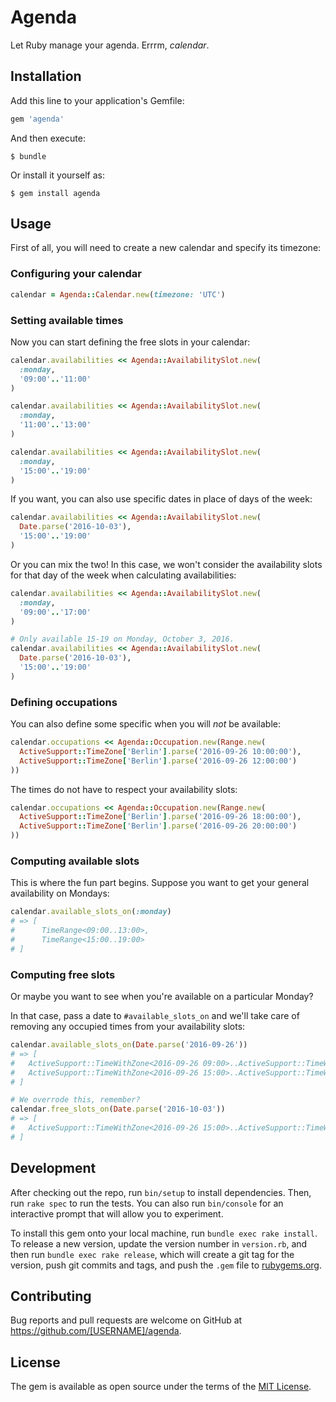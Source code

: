 # Agenda

Let Ruby manage your agenda. Errrm, _calendar_.

## Installation

Add this line to your application's Gemfile:

```ruby
gem 'agenda'
```

And then execute:

    $ bundle

Or install it yourself as:

    $ gem install agenda

## Usage

First of all, you will need to create a new calendar and specify its timezone:

### Configuring your calendar

```ruby
calendar = Agenda::Calendar.new(timezone: 'UTC')
```

### Setting available times

Now you can start defining the free slots in your calendar:

```ruby
calendar.availabilities << Agenda::AvailabilitySlot.new(
  :monday,
  '09:00'..'11:00'
)

calendar.availabilities << Agenda::AvailabilitySlot.new(
  :monday,
  '11:00'..'13:00'
)

calendar.availabilities << Agenda::AvailabilitySlot.new(
  :monday,
  '15:00'..'19:00'
)
```

If you want, you can also use specific dates in place of days of the week:

```ruby
calendar.availabilities << Agenda::AvailabilitySlot.new(
  Date.parse('2016-10-03'),
  '15:00'..'19:00'
)
```

Or you can mix the two! In this case, we won't consider the availability slots for that day of the
week when calculating availabilities:

```ruby
calendar.availabilities << Agenda::AvailabilitySlot.new(
  :monday,
  '09:00'..'17:00'
)

# Only available 15-19 on Monday, October 3, 2016.
calendar.availabilities << Agenda::AvailabilitySlot.new(
  Date.parse('2016-10-03'),
  '15:00'..'19:00'
)
```

### Defining occupations

You can also define some specific when you will _not_ be available:

```ruby
calendar.occupations << Agenda::Occupation.new(Range.new(
  ActiveSupport::TimeZone['Berlin'].parse('2016-09-26 10:00:00'),
  ActiveSupport::TimeZone['Berlin'].parse('2016-09-26 12:00:00')
))
```

The times do not have to respect your availability slots:

```ruby
calendar.occupations << Agenda::Occupation.new(Range.new(
  ActiveSupport::TimeZone['Berlin'].parse('2016-09-26 18:00:00'),
  ActiveSupport::TimeZone['Berlin'].parse('2016-09-26 20:00:00')
))
```

### Computing available slots

This is where the fun part begins. Suppose you want to get your general availability on Mondays:

```ruby
calendar.available_slots_on(:monday)
# => [
#      TimeRange<09:00..13:00>,
#      TimeRange<15:00..19:00>
# ]
```

### Computing free slots

Or maybe you want to see when you're available on a particular Monday?

In that case, pass a date to `#available_slots_on` and we'll take care of removing any occupied
times from your availability slots:

```ruby
calendar.available_slots_on(Date.parse('2016-09-26'))
# => [
#   ActiveSupport::TimeWithZone<2016-09-26 09:00>..ActiveSupport::TimeWithZone<2016-09-26 13:00>,
#   ActiveSupport::TimeWithZone<2016-09-26 15:00>..ActiveSupport::TimeWithZone<2016-09-26 18:00>
# ]

# We overrode this, remember?
calendar.free_slots_on(Date.parse('2016-10-03'))
# => [
#   ActiveSupport::TimeWithZone<2016-09-26 15:00>..ActiveSupport::TimeWithZone<2016-09-26 19:00>
# ]
```

## Development

After checking out the repo, run `bin/setup` to install dependencies. Then, run `rake spec` to run
the tests. You can also run `bin/console` for an interactive prompt that will allow you to
experiment.

To install this gem onto your local machine, run `bundle exec rake install`. To release a new
version, update the version number in `version.rb`, and then run `bundle exec rake release`, which
will create a git tag for the version, push git commits and tags, and push the `.gem` file to
[rubygems.org](https://rubygems.org).

## Contributing

Bug reports and pull requests are welcome on GitHub at https://github.com/[USERNAME]/agenda.


## License

The gem is available as open source under the terms of the [MIT License](http://opensource.org/licenses/MIT).
